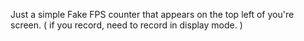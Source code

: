 Just a simple Fake FPS counter that appears on the top left of you're screen. ( if you record, need to record in display mode. )
